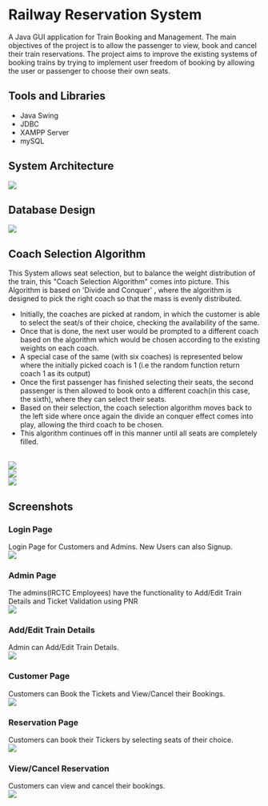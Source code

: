 # Railway Reservation System

A Java GUI application for Train Booking and Management.
The main objectives of the project is to allow the passenger to view, book and cancel their train reservations. The project aims to improve the existing systems of booking trains by trying to implement user freedom of booking by allowing the user or passenger to choose their own seats.


## Tools and Libraries
* Java Swing
* JDBC
* XAMPP Server
* mySQL

## System Architecture
<kbd>
 <img src="Attachments/System-Arch.png?raw=true">
</kbd>

## Database Design
<kbd>
 <img src="Attachments/ER-DIAG.png?raw=true">
</kbd>

## Coach Selection Algorithm
 This System allows seat selection, but to balance the weight distribution of the train, this "Coach Selection Algorithm" comes into picture.
 This Algorithm is based on 'Divide and Conquer' , where the algorithm is designed to pick the right coach so that the mass is evenly distributed.
*	Initially, the coaches are picked at random, in which the customer is able to select the seat/s of their choice, checking the availability of the same.
*	Once that is done, the next user would be prompted to a different coach based on the algorithm which would be chosen according to the existing weights on each coach. 
*	A special case of the same (with six coaches) is represented below where the initially picked coach is 1 (i.e the random function return coach 1 as its output)
*	Once the first passenger has finished selecting their seats, the second passenger is then allowed to book onto a different coach(in this case, the sixth), where they can select their seats.
*	Based on their selection, the coach selection algorithm moves back to the left side where once again the divide an conquer effect comes into play, allowing the third coach to be chosen. 
*	This algorithm continues off in this manner until all seats are completely filled. 
</br>
<kbd>
 <img src="Attachments/Algo 1.png?raw=true">
</kbd>
</br>
<kbd>
 <img src="Attachments/Algo 2.png?raw=true">
</kbd>
</br>
<kbd>
 <img src="Attachments/Algo 3.png?raw=true">
</kbd>


## Screenshots

### Login Page
Login Page for Customers and Admins. New Users can also Signup. 
</br>
<kbd>
 <img src="Attachments/1.png?raw=true">
</kbd>

### Admin Page 
The admins(IRCTC Employees) have the functionality to Add/Edit Train Details and Ticket Validation using PNR
</br>
<kbd>
 <img src="Attachments/2.png?raw=true">
</kbd>


### Add/Edit Train Details
Admin can Add/Edit Train Details.
</br>
<kbd>
 <img src="Attachments/addTrain.png?raw=true">
</kbd>

### Customer Page
Customers can Book the Tickets and View/Cancel their Bookings.
</br>
<kbd>
 <img src="Attachments/4.png?raw=true">
</kbd>

### Reservation Page
Customers can book their Tickers by selecting seats of their choice.
</br>
<kbd>
 <img src="Attachments/REser.png?raw=true">
</kbd>

### View/Cancel Reservation
Customers can view and cancel their bookings.
</br>
<kbd>
 <img src="Attachments/view reser.png?raw=true">
</kbd>

